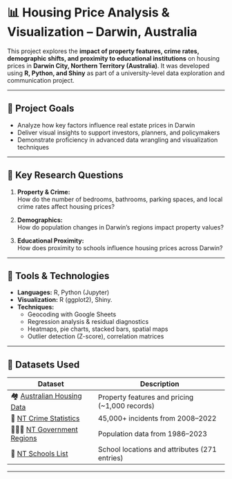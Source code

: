 # 📊 Housing Price Analysis & Visualization – Darwin, Australia

This project explores the **impact of property features, crime rates, demographic shifts, and proximity to educational institutions** on housing prices in **Darwin City, Northern Territory (Australia)**. 
It was developed using **R, Python, and Shiny** as part of a university-level data exploration and communication project.

---

## 🧭 Project Goals

- Analyze how key factors influence real estate prices in Darwin
- Deliver visual insights to support investors, planners, and policymakers
- Demonstrate proficiency in advanced data wrangling and visualization techniques

---

## 📁 Key Research Questions

1. **Property & Crime:**  
   How do the number of bedrooms, bathrooms, parking spaces, and local crime rates affect housing prices?

2. **Demographics:**  
   How do population changes in Darwin’s regions impact property values?

3. **Educational Proximity:**  
   How does proximity to schools influence housing prices across Darwin?

---

## 🧰 Tools & Technologies

- **Languages:** R, Python (Jupyter)
- **Visualization:** R (ggplot2), Shiny.
- **Techniques:** 
  - Geocoding with Google Sheets
  - Regression analysis & residual diagnostics
  - Heatmaps, pie charts, stacked bars, spatial maps
  - Outlier detection (Z-score), correlation matrices

---

## 📂 Datasets Used

| Dataset | Description |
|--------|-------------|
| 🏘️ [Australian Housing Data](https://www.kaggle.com/datasets/thedevastator/australian-housing-data-1000-properties-sampled) | Property features and pricing (~1,000 records) |
| 🚨 [NT Crime Statistics](https://data.nt.gov.au/dataset/current-northern-territory-crime-statistics-may-2022) | 45,000+ incidents from 2008–2022 |
| 🧑‍🤝‍🧑 [NT Government Regions](https://data.nt.gov.au/dataset/nt-government-regions-1986-2023) | Population data from 1986–2023 |
| 🏫 [NT Schools List](https://data.nt.gov.au/dataset/school-list/resource/3d8f5e87-ccff-45d8-96be-dbbd4db5070a) | School locations and attributes (271 entries) |

---


